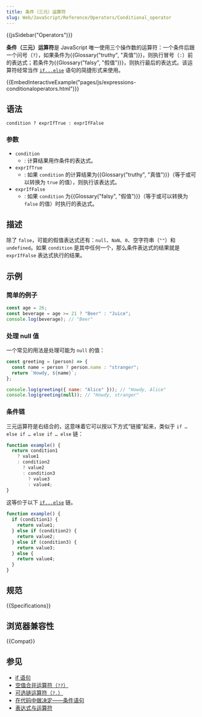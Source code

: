 ```yaml
---
title: 条件（三元）运算符
slug: Web/JavaScript/Reference/Operators/Conditional_operator
---
```


{{jsSidebar("Operators")}}

**条件（三元）运算符**是 JavaScript 唯一使用三个操作数的运算符：一个条件后跟一个问号（`?`），如果条件为{{Glossary("truthy", "真值")}}，则执行冒号（`:`）前的表达式；若条件为{{Glossary("falsy", "假值")}}，则执行最后的表达式。该运算符经常当作 [`if...else`](/zh-CN/docs/Web/JavaScript/Reference/Statements/if...else) 语句的简捷形式来使用。

{{EmbedInteractiveExample("pages/js/expressions-conditionaloperators.html")}}

## 语法

```js-nolint
condition ? exprIfTrue : exprIfFalse
```

### 参数

- `condition`
  - : 计算结果用作条件的表达式。
- `exprIfTrue`
  - : 如果 `condition` 的计算结果为{{Glossary("truthy", "真值")}}（等于或可以转换为 `true` 的值），则执行该表达式。
- `exprIfFalse`
  - : 如果 `condition` 为{{Glossary("falsy", "假值")}}（等于或可以转换为 `false` 的值）时执行的表达式。

## 描述

除了 `false`，可能的假值表达式还有：`null`、`NaN`、`0`、空字符串（`""`）和 `undefined`。如果 `condition` 是其中任何一个，那么条件表达式的结果就是 `exprIfFalse` 表达式执行的结果。

## 示例

### 简单的例子

```js
const age = 26;
const beverage = age >= 21 ? "Beer" : "Juice";
console.log(beverage); // "Beer"
```

### 处理 null 值

一个常见的用法是处理可能为 `null` 的值：

```js
const greeting = (person) => {
  const name = person ? person.name : "stranger";
  return `Howdy, ${name}`;
};

console.log(greeting({ name: "Alice" })); // "Howdy, Alice"
console.log(greeting(null)); // "Howdy, stranger"
```

### 条件链

三元运算符是右结合的，这意味着它可以按以下方式“链接”起来，类似于 `if … else if … else if … else` 链：

```js
function example() {
  return condition1
    ? value1
    : condition2
      ? value2
      : condition3
        ? value3
        : value4;
}
```

这等价于以下 [`if...else`](/zh-CN/docs/Web/JavaScript/Reference/Statements/if...else) 链。

```js
function example() {
  if (condition1) {
    return value1;
  } else if (condition2) {
    return value2;
  } else if (condition3) {
    return value3;
  } else {
    return value4;
  }
}
```

## 规范

{{Specifications}}

## 浏览器兼容性

{{Compat}}

## 参见

- [if 语句](/zh-CN/docs/Web/JavaScript/Reference/Statements/if...else)
- [空值合并运算符（`??`）](/zh-CN/docs/Web/JavaScript/Reference/Operators/Nullish_coalescing)
- [可选链运算符（`?.`）](/zh-CN/docs/Web/JavaScript/Reference/Operators/Optional_chaining)
- [在代码中做决定——条件语句](/zh-CN/docs/Learn/JavaScript/Building_blocks/conditionals)
- [表达式与运算符](/zh-CN/docs/Web/JavaScript/Guide/Expressions_and_operators)

